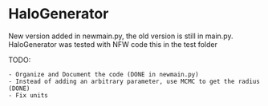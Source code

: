 HaloGenerator
=============

New version added in newmain.py, the old version is still in main.py. 
HaloGenerator was tested with NFW code this in the test folder
	
TODO:

	- Organize and Document the code (DONE in newmain.py)
	- Instead of adding an arbitrary parameter, use MCMC to get the radius (DONE)
	- Fix units




